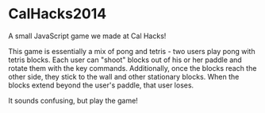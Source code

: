 CalHacks2014
============

A small JavaScript game we made at Cal Hacks!

This game is essentially a mix of pong and tetris - two users play pong with tetris blocks. Each user can "shoot" blocks out of his or her paddle and rotate them with the key commands. Additionally, once the blocks reach the other side, they stick to the wall and other stationary blocks. When the blocks extend beyond the user's paddle, that user loses.

It sounds confusing, but play the game!
